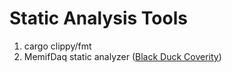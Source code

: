 # Static Analysis Tools

1. cargo clippy/fmt
2. MemifDaq static analyzer ([Black Duck Coverity](https://www.blackduck.com/static-analysis-tools-sast/coverity.html))
